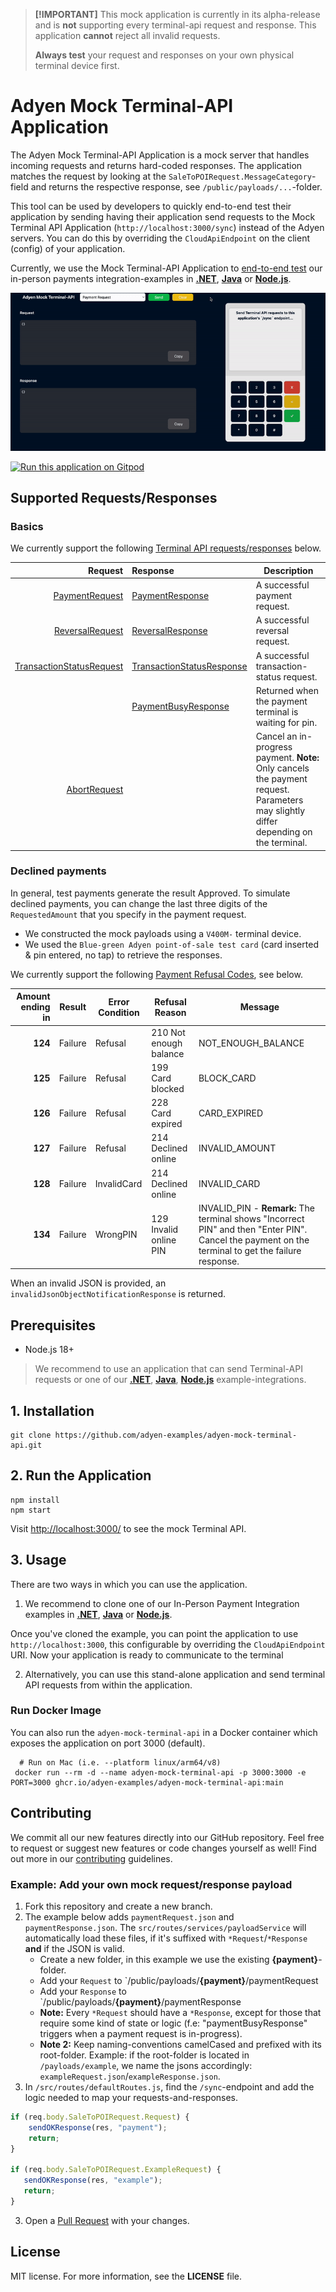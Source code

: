 > **[!IMPORTANT]** This mock application is currently in its alpha-release and is **not** supporting every terminal-api request and response. This application **cannot** reject all invalid requests.
> 
> **Always test** your request and responses on your own physical terminal device first. 

# Adyen Mock Terminal-API Application
The Adyen Mock Terminal-API Application is a mock server that handles incoming requests and returns hard-coded responses. The application matches the request by looking at the `SaleToPOIRequest.MessageCategory`-field and returns the respective response, see `/public/payloads/...`-folder.

This tool can be used by developers to quickly end-to-end test their application by sending having their application send requests to the Mock Terminal API Application (`http://localhost:3000/sync`) instead of the Adyen servers. You can do this by overriding the `CloudApiEndpoint` on the client (config) of your application.

Currently, we use the Mock Terminal-API Application to [end-to-end test](https://github.com/adyen-examples/adyen-testing-suite/tree/main/tests/in-person-payments) our in-person payments integration-examples in [**.NET**](https://github.com/adyen-examples/adyen-dotnet-online-payments/tree/main/in-person-payments-example), [**Java**](https://github.com/adyen-examples/adyen-java-spring-online-payments/tree/main/in-person-payments-example) or [**Node.js**](https://github.com/adyen-examples/adyen-node-online-payments/tree/main/in-person-payments-example).

![Demo Card Mock Terminal-API Application](public/images/demo-card-terminal-api-application.gif)

[![Run this application on Gitpod](https://gitpod.io/button/open-in-gitpod.svg)](https://gitpod.io/#https://github.com/adyen-examples/adyen-mock-terminal-api)

## Supported Requests/Responses

### Basics
We currently support the following [Terminal API requests/responses](https://docs.adyen.com/point-of-sale/design-your-integration/terminal-api/) below.


|                                                                                                                                                            Request | Response                                                                                                                                                             | Description                                                                                                                          |
|-------------------------------------------------------------------------------------------------------------------------------------------------------------------:|:---------------------------------------------------------------------------------------------------------------------------------------------------------------------|--------------------------------------------------------------------------------------------------------------------------------------|
|                     [PaymentRequest](https://docs.adyen.com/point-of-sale/design-your-integration/terminal-api/terminal-api-reference/#comadyennexopaymentrequest) | [PaymentResponse](https://docs.adyen.com/point-of-sale/design-your-integration/terminal-api/terminal-api-reference/#comadyennexopaymentresponse)                     | A successful payment request.                                                                                                        |
|                   [ReversalRequest](https://docs.adyen.com/point-of-sale/design-your-integration/terminal-api/terminal-api-reference/#comadyennexoreversalrequest) | [ReversalResponse](https://docs.adyen.com/point-of-sale/design-your-integration/terminal-api/terminal-api-reference/#comadyennexoreversalresponse)                   | A successful reversal request.                                                                                                       |
| [TransactionStatusRequest](https://docs.adyen.com/point-of-sale/design-your-integration/terminal-api/terminal-api-reference/#comadyennexotransactionstatusrequest) | [TransactionStatusResponse](https://docs.adyen.com/point-of-sale/design-your-integration/terminal-api/terminal-api-reference/#comadyennexotransactionstatusresponse) | A successful transaction-status request.                                                                                             |
|                                                                                                                                                                    | [PaymentBusyResponse](https://docs.adyen.com/point-of-sale/design-your-integration/terminal-api/terminal-api-reference/#comadyennexopaymentresponse)                 | Returned when the payment terminal is waiting for pin.                                                                               |
|                         [AbortRequest](https://docs.adyen.com/point-of-sale/design-your-integration/terminal-api/terminal-api-reference/#comadyennexoabortrequest) |                                                                                                                                                                      | Cancel an in-progress payment. **Note:** Only cancels the payment request. Parameters may slightly differ depending on the terminal. | 

### Declined payments
In general, test payments generate the result Approved. To simulate declined payments, you can change the last three digits of the `RequestedAmount` that you specify in the payment request.
- We constructed the mock payloads using a `V400M-` terminal device.
- We used the `Blue-green Adyen point-of-sale test card` (card inserted & pin entered, no tap) to retrieve the responses.

We currently support the following [Payment Refusal Codes](https://docs.adyen.com/point-of-sale/testing-pos-payments/test-card-v1/#testing-declines), see below.


|  Amount ending in | Result       | Error Condition | Refusal Reason         | Message                                                                                                                                            |
|------------------:|--------------|-----------------|------------------------|----------------------------------------------------------------------------------------------------------------------------------------------------|
|           **124** | Failure      | Refusal         | 210 Not enough balance | NOT_ENOUGH_BALANCE                                                                                                                                 |
|           **125** | Failure      | Refusal         | 199 Card blocked       | BLOCK_CARD                                                                                                                                         |
|           **126** | Failure      | Refusal         | 228 Card expired       | CARD_EXPIRED                                                                                                                                       |
|           **127** | Failure      | Refusal         | 214 Declined online    | INVALID_AMOUNT                                                                                                                                     |
|           **128** | Failure      | InvalidCard     | 214 Declined online    | INVALID_CARD                                                                                                                                       |
|           **134** | Failure      | WrongPIN        | 129 Invalid online PIN | INVALID_PIN - **Remark:** The terminal shows "Incorrect PIN" and then "Enter PIN". Cancel the payment on the terminal to get the failure response. |

When an invalid JSON is provided, an `invalidJsonObjectNotificationResponse` is returned.


## Prerequisites
- Node.js 18+ 

> We recommend to use an application that can send Terminal-API requests or one of our [**.NET**](https://github.com/adyen-examples/adyen-dotnet-online-payments/tree/main/in-person-payments-example), [**Java**](https://github.com/adyen-examples/adyen-java-spring-online-payments/tree/main/in-person-payments-example), [**Node.js**](https://github.com/adyen-examples/adyen-node-online-payments/tree/main/in-person-payments-example) example-integrations.

## 1. Installation

```
git clone https://github.com/adyen-examples/adyen-mock-terminal-api.git
```


## 2. Run the Application

```
npm install
npm start
```

Visit [http://localhost:3000/](http://localhost:3000/) to see the mock Terminal API.

## 3. Usage

There are two ways in which you can use the application.

1. We recommend to clone one of our In-Person Payment Integration examples in [**.NET**](https://github.com/adyen-examples/adyen-dotnet-online-payments/tree/main/in-person-payments-example), [**Java**](https://github.com/adyen-examples/adyen-java-spring-online-payments/tree/main/in-person-payments-example) or [**Node.js**](https://github.com/adyen-examples/adyen-node-online-payments/tree/main/in-person-payments-example).

Once you've cloned the example, you can point the application to use `http://localhost:3000`, this configurable by overriding the `CloudApiEndpoint` URI. Now your application is ready to communicate to the terminal


2. Alternatively, you can use this stand-alone application and send terminal API requests from within the application.


### Run Docker Image

You can also run the `adyen-mock-terminal-api` in a Docker container which exposes the application on port 3000 (default).


```
  # Run on Mac (i.e. --platform linux/arm64/v8)
 docker run --rm -d --name adyen-mock-terminal-api -p 3000:3000 -e PORT=3000 ghcr.io/adyen-examples/adyen-mock-terminal-api:main
```


## Contributing

We commit all our new features directly into our GitHub repository. Feel free to request or suggest new features or code changes yourself as well! Find out more in our [contributing](https://github.com/adyen-examples/.github/blob/main/CONTRIBUTING.md) guidelines.


### Example: Add your own mock request/response payload

1. Fork this repository and create a new branch.
2. The example below adds `paymentRequest.json` and `paymentResponse.json`. The `src/routes/services/payloadService` will automatically load these files, if it's suffixed with `*Request`/`*Response` **and** if the JSON is valid.
   - Create a new folder, in this example we use the existing **{payment}**-folder.
   - Add your `Request` to `/public/payloads/**{payment}**/paymentRequest
   - Add your `Response` to `/public/payloads/**{payment}**/paymentResponse
   - **Note:** Every `*Request` should have a `*Response`, except for those that require some kind of state or logic (f.e: "paymentBusyResponse" triggers when a payment request is in-progress).
   - **Note 2:** Keep naming-conventions camelCased and prefixed with its root-folder. Example: if the root-folder is located in `/payloads/example`, we name the jsons accordingly: `exampleRequest.json`/`exampleResponse.json`. 
3. In `/src/routes/defaultRoutes.js`, find the `/sync`-endpoint and add the logic needed to map your requests-and-responses.

```js
if (req.body.SaleToPOIRequest.Request) {
    sendOKResponse(res, "payment");
    return;
}

if (req.body.SaleToPOIRequest.ExampleRequest) {
   sendOKResponse(res, "example");
   return;
}
```
3. Open a [Pull Request](https://github.com/adyen-examples/adyen-mock-terminal-api/compare) with your changes.


## License

MIT license. For more information, see the **LICENSE** file.
